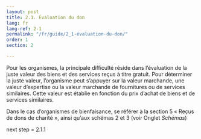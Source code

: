 ```yaml
---
layout: post
title: 2.1. Évaluation du don
lang: fr
lang-ref: 2-1
permalink: "/fr/guide/2_1-évaluation-du-don/"
order: 1
section: 2

---
```

Pour les organismes, la principale difficulté réside dans l’évaluation de la juste valeur des biens et des services reçus à titre gratuit. Pour déterminer la juste valeur, l’organisme peut s’appuyer sur la valeur marchande, une valeur d’expertise ou la valeur marchande de fournitures ou de services similaires. Cette valeur est établie en fonction du prix d’achat de biens et de services similaires.

Dans le cas d’organismes de bienfaisance, se référer à la section 5 « Reçus de dons de charité », ainsi qu’aux schémas 2 et 3 (voir Onglet _Schémas_)

next step = 2.1.1
